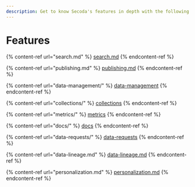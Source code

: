 ```yaml
---
description: Get to know Secoda's features in depth with the following pages.
---
```


# Features

{% content-ref url="search.md" %}
[search.md](search.md)
{% endcontent-ref %}

{% content-ref url="publishing.md" %}
[publishing.md](publishing.md)
{% endcontent-ref %}

{% content-ref url="data-management/" %}
[data-management](data-management/)
{% endcontent-ref %}

{% content-ref url="collections/" %}
[collections](collections/)
{% endcontent-ref %}

{% content-ref url="metrics/" %}
[metrics](metrics/)
{% endcontent-ref %}

{% content-ref url="docs/" %}
[docs](docs/)
{% endcontent-ref %}

{% content-ref url="data-requests/" %}
[data-requests](data-requests/)
{% endcontent-ref %}

{% content-ref url="data-lineage.md" %}
[data-lineage.md](data-lineage.md)
{% endcontent-ref %}

{% content-ref url="personalization.md" %}
[personalization.md](personalization.md)
{% endcontent-ref %}
